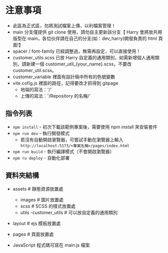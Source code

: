 # 注意事項

- 此區為正式區，勿將測試檔案上傳，以利檔案管理！
- main 分支僅提供 git clone 使用，請勿自主更新該分支【 Harry 會將放共用版型在 main，各位伙伴請在自己的分支(如：dev_harry)開發負責的 html 頁面!】
- spacer / font-family 已經調整過，無需再設定，可以直接使用！
- customer_utils.scss 已放 Harry 自定義的通用類別，如需新增個人通用類別，請新建一個 customer_util_{your_name}.scss，不要改 customer_util.scss。
- customer_variable 裡面有設計稿中所有的色號變數
- vite.cofig.js 裡面的路徑，記得要改才抓得到 gitpage
  - 地端的寫法：'/'
  - 上傳的寫法：'/Repository 的名稱/'

## 指令列表

- `npm install` - 初次下載該範例專案後，需要使用 npm install 來安裝套件
- `npm run dev` - 執行開發模式
  - 若沒有自動開啟瀏覽器，可嘗試手動在瀏覽器上輸入
    `http://localhost:5173/<專案名稱>/pages/index.html`
- `npm run build` - 執行編譯模式（不會開啟瀏覽器）
- `npm ru deploy` - 自動化部署

## 資料夾結構

- assets # 靜態資源放置處

  - images # 圖片放置處
  - scss # SCSS 的樣式放置處
  - utils
    -customer_utils # 可以放自定義的通用類別

- layout # ejs 模板放置處
- pages # 頁面放置處

- JavaScript 程式碼可寫在 main.js 檔案
